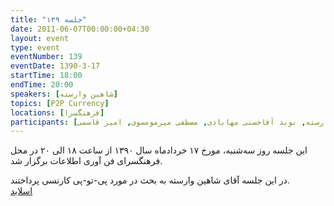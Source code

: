 ```yaml
---
title: "جلسه ۱۳۹"
date: 2011-06-07T00:00:00+04:30
layout: event
type: event
eventNumber: 139
eventDate: 1390-3-17
startTime: 18:00
endTime: 20:00
speakers: [شاهین وارسته]
topics: [P2P Currency]
locations: [فرهنگسرا]
participants: [بهنام توکلی کرمانی, زهرا توکلی کرمانی, مهرداد محمدی, ناصر خلقی, محمد صادق نبی زاده, امیر حسین گودرزی, عبدالرضا فرید علی پور, ساسان رُز, امیل صدق, اعظم کیماسی, مسعود ابراهیمی, محمد دماوندی, محمد افاضاتی, اشکان قاسمی, شاهین وارسته, نوید آقاحسنی مهابادی, مصطفی میرمومسوی, امیر قاسمی]
---
```

این جلسه روز سه‌شنبه، مورخ ۱۷ خردادماه سال ۱۳۹۰ از ساعت ۱۸ الی ۲۰ در محل فرهنگسرای فن آوری اطلاعات برگزار شد.

در این جلسه آقای شاهین وارسته به بحث در مورد پی-تو-پی کارنسی پرداختند.  
[اسلاید](/events/presentations/139/p2p_currency.pdf)
